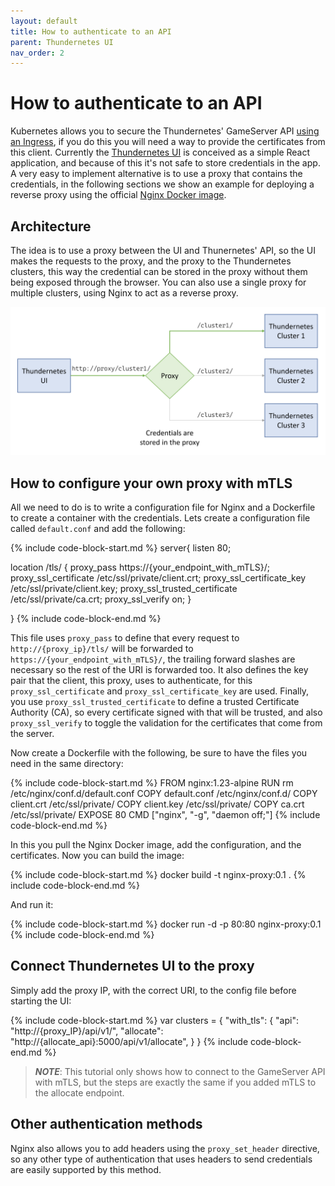 ```yaml
---
layout: default
title: How to authenticate to an API
parent: Thundernetes UI
nav_order: 2
---
```


# How to authenticate to an API

Kubernetes allows you to secure the Thundernetes' GameServer API [using an Ingress](https://playfab.github.io/thundernetes/howtos/serviceingress.html), if you do this you will need a way to provide the certificates from this client. Currently the [Thundernetes UI](https://github.com/PlayFab/thundernetes-ui) is conceived as a simple React application, and because of this it's not safe to store credentials in the app. A very easy to implement alternative is to use a proxy that contains the credentials, in the following sections we show an example for deploying a reverse proxy using the official [Nginx Docker image](https://hub.docker.com/_/nginx).

## Architecture

The idea is to use a proxy between the UI and Thunernetes' API, so the UI makes the requests to the proxy, and the proxy to the Thundernetes clusters, this way the credential can be stored in the proxy without them being exposed through the browser. You can also use a single proxy for multiple clusters, using Nginx to act as a reverse proxy.

![Graphic describing the architecture of Thundernetes UI using a proxy](../assets/images/thundernetes_ui_proxy.png "Graphic describing the architecture of Thundernetes UI using a proxy")

## How to configure your own proxy with mTLS

All we need to do is to write a configuration file for Nginx and a Dockerfile to create a container with the credentials. Lets create a configuration file called `default.conf` and add the following:

{% include code-block-start.md %}
server{
  listen 80;

  location /tls/ {
    proxy_pass                    https://{your_endpoint_with_mTLS}/;
    proxy_ssl_certificate         /etc/ssl/private/client.crt;
    proxy_ssl_certificate_key     /etc/ssl/private/client.key;
    proxy_ssl_trusted_certificate /etc/ssl/private/ca.crt;
    proxy_ssl_verify              on;
  }

}
{% include code-block-end.md %}

This file uses `proxy_pass` to define that every request to `http://{proxy_ip}/tls/` will be forwarded to `https://{your_endpoint_with_mTLS}/`, the trailing forward slashes are necessary so the rest of the URI is forwarded too. It also defines the key pair that the client, this proxy, uses to authenticate, for this `proxy_ssl_certificate` and `proxy_ssl_certificate_key` are used. Finally, you use `proxy_ssl_trusted_certificate` to define a trusted Certificate Authority (CA), so every certificate signed with that will be trusted, and also `proxy_ssl_verify` to toggle the validation for the certificates that come from the server.

Now create a Dockerfile with the following, be sure to have the files you need in the same directory:

{% include code-block-start.md %}
FROM nginx:1.23-alpine
RUN rm /etc/nginx/conf.d/default.conf
COPY default.conf /etc/nginx/conf.d/
COPY client.crt /etc/ssl/private/
COPY client.key /etc/ssl/private/
COPY ca.crt /etc/ssl/private/
EXPOSE 80
CMD ["nginx", "-g", "daemon off;"]
{% include code-block-end.md %}

In this you pull the Nginx Docker image, add the configuration, and the certificates. Now you can build the image:

{% include code-block-start.md %}
docker build -t nginx-proxy:0.1 .
{% include code-block-end.md %}

And run it:

{% include code-block-start.md %}
docker run -d -p 80:80 nginx-proxy:0.1
{% include code-block-end.md %}

## Connect Thundernetes UI to the proxy

Simply add the proxy IP, with the correct URI, to the config file before starting the UI:

{% include code-block-start.md %}
var clusters = {
  "with_tls": {
    "api": "http://{proxy_IP}/api/v1/",
    "allocate": "http://{allocate_api}:5000/api/v1/allocate",
  }
}
{% include code-block-end.md %}

> **_NOTE_**: This tutorial only shows how to connect to the GameServer API with mTLS, but the steps are exactly the same if you added mTLS to the allocate endpoint.

## Other authentication methods

Nginx also allows you to add headers using the `proxy_set_header` directive, so any other type of authentication that uses headers to send credentials are easily supported by this method. 
